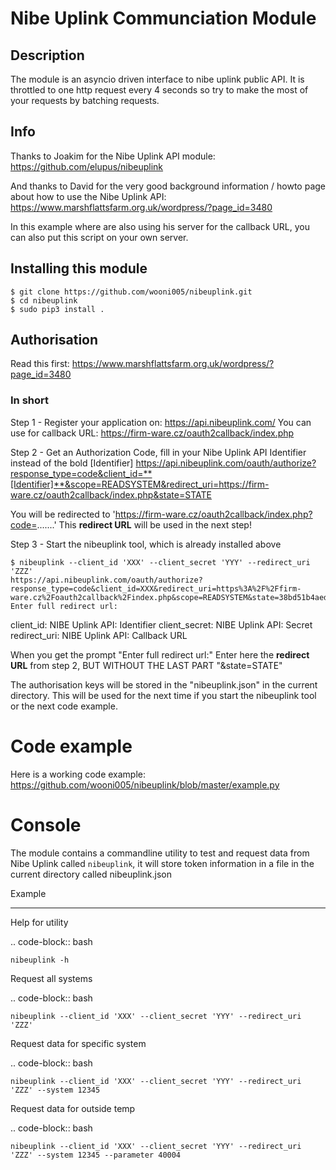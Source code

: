 # Nibe Uplink Communciation Module


## Description

The module is an asyncio driven interface to nibe uplink public API. It is throttled to one http request every 4 seconds so
try to make the most of your requests by batching requests.

## Info

Thanks to Joakim for the Nibe Uplink API module: https://github.com/elupus/nibeuplink

And thanks to David for the very good background information / howto page about how to use the Nibe Uplink API: 
https://www.marshflattsfarm.org.uk/wordpress/?page_id=3480

In this example where are also using his server for the callback URL, you can also put this script on your own server.

## Installing this module


```
$ git clone https://github.com/wooni005/nibeuplink.git
$ cd nibeuplink
$ sudo pip3 install .
```

## Authorisation

Read this first: https://www.marshflattsfarm.org.uk/wordpress/?page_id=3480

### In short

Step 1 - Register your application on: https://api.nibeuplink.com/
    You can use for callback URL: https://firm-ware.cz/oauth2callback/index.php

Step 2 - Get an Authorization Code, fill in your Nibe Uplink API Identifier instead of the bold [Identifier]
https://api.nibeuplink.com/oauth/authorize?response_type=code&client_id=**[Identifier]**&scope=READSYSTEM&redirect_uri=https://firm-ware.cz/oauth2callback/index.php&state=STATE

You will be redirected to 'https://firm-ware.cz/oauth2callback/index.php?code=.......'
This **redirect URL** will be used in the next step!

Step 3 - Start the nibeuplink tool, which is already installed above

```
$ nibeuplink --client_id 'XXX' --client_secret 'YYY' --redirect_uri 'ZZZ'
https://api.nibeuplink.com/oauth/authorize?response_type=code&client_id=XXX&redirect_uri=https%3A%2F%2Ffirm-ware.cz%2Foauth2callback%2Findex.php&scope=READSYSTEM&state=38bd51b4aedb446c9090b80bbdbbcbf0
Enter full redirect url: 
```

client_id:     NIBE Uplink API: Identifier
client_secret: NIBE Uplink API: Secret
redirect_uri:  NIBE Uplink API: Callback URL

When you get the prompt "Enter full redirect url:"
Enter here the **redirect URL** from step 2, BUT WITHOUT THE LAST PART "&state=STATE"

The authorisation keys will be stored in the "nibeuplink.json" in the current directory. This will be used for the next time if you start the nibeuplink tool or the next code example.

Code example
============

Here is a working code example: https://github.com/wooni005/nibeuplink/blob/master/example.py



Console
=======

The module contains a commandline utility to test and request data from Nibe Uplink called ``nibeuplink``, it will store token information in a file in the current directory called nibeuplink.json

Example
_______

Help for utility

.. code-block:: bash

    nibeuplink -h

Request all systems

.. code-block:: bash

    nibeuplink --client_id 'XXX' --client_secret 'YYY' --redirect_uri 'ZZZ'


Request data for specific system

.. code-block:: bash

    nibeuplink --client_id 'XXX' --client_secret 'YYY' --redirect_uri 'ZZZ' --system 12345

Request data for outside temp

.. code-block:: bash

    nibeuplink --client_id 'XXX' --client_secret 'YYY' --redirect_uri 'ZZZ' --system 12345 --parameter 40004
